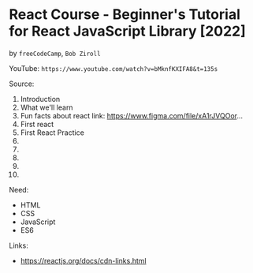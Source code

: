 # React Course - Beginner's Tutorial for React JavaScript Library [2022]
by `freeCodeCamp`, `Bob Ziroll`

YouTube: `https://www.youtube.com/watch?v=bMknfKXIFA8&t=135s`

Source:

1. Introduction
2. What we'll learn
3. Fun facts about react link: https://www.figma.com/file/xA1rJVQOor...
4. First react
5. First React Practice 
6.
7.
8.
9.
10.


Need:
* HTML
* CSS
* JavaScript
* ES6

Links:
* https://reactjs.org/docs/cdn-links.html